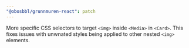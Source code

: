 ```yaml
---
"@obosbbl/grunnmuren-react": patch
---
```


More specific CSS selectors to target `<img>` inside `<Media>` in `<Card>`. This fixes issues with unwnated styles being applied to other nested `<img>` elements.
